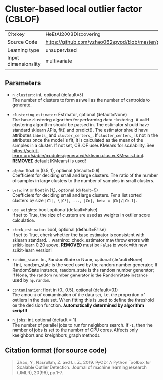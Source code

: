 # Cluster-based local outlier factor (CBLOF)

|||
| :--- | :--- |
| Citekey | HeEtAl2003Discovering |
| Source Code | https://github.com/yzhao062/pyod/blob/master/pyod/models/cblof.py |
| Learning type | unsupervised |
| Input dimensionality | multivariate |
|||

## Parameters

- `n_clusters`: int, optional (default=8)  
  The number of clusters to form as well as the number of centroids to generate.

- `clustering_estimator`: Estimator, optional (default=None)  
  The base clustering algorithm for performing data clustering.
  A valid clustering algorithm should be passed in.
  The estimator should have standard sklearn APIs, fit() and predict().
  The estimator should have attributes ``labels_`` and ``cluster_centers_``.
  If ``cluster_centers_`` is not in the attributes once the model is fit, it is calculated as the mean of the samples in a cluster.
  If not set, CBLOF uses KMeans for scalability.
  See https://scikit-learn.org/stable/modules/generated/sklearn.cluster.KMeans.html.
  **REMOVED** default (KMeans) is used!

- `alpha`: float in (0.5, 1), optional (default=0.9)  
  Coefficient for deciding small and large clusters.
  The ratio of the number of samples in large clusters to the number of samples in small clusters.

- `beta`: int or float in (1,), optional (default=5)  
  Coefficient for deciding small and large clusters.
  For a list sorted clusters by size `|C1|, \|C2|, ..., |Cn|, beta = |Ck|/|Ck-1|`.

- `use_weights`: bool, optional (default=False)  
  If set to True, the size of clusters are used as weights in outlier score calculation.

- `check_estimator`: bool, optional (default=False)  
  If set to True, check whether the base estimator is consistent with sklearn standard.
  .. warning::
      check_estimator may throw errors with scikit-learn 0.20 above.
  **REMOVED** must be `False` to work with new scikit-learn version!

- `random_state`: int, RandomState or None, optional (default=None)  
  If int, random_state is the seed used by the random number generator;
  If RandomState instance, random_state is the random number generator;
  If None, the random number generator is the RandomState instance used by `np.random`.

- `contamination`: float in (0., 0.5), optional (default=0.1)  
  The amount of contamination of the data set, i.e. the proportion of outliers in the data set.
  When fitting this is used to define the threshold on the decision function.
  **Automatically determined by algorithm script!!**

- `n_jobs`: int, optional (default = 1)  
  The number of parallel jobs to run for neighbors search.
  If ``-1``, then the number of jobs is set to the number of CPU cores.
  Affects only kneighbors and kneighbors_graph methods.

## Citation format (for source code)

> Zhao, Y., Nasrullah, Z. and Li, Z., 2019. PyOD: A Python Toolbox for Scalable Outlier Detection. Journal of machine learning research (JMLR), 20(96), pp.1-7.
